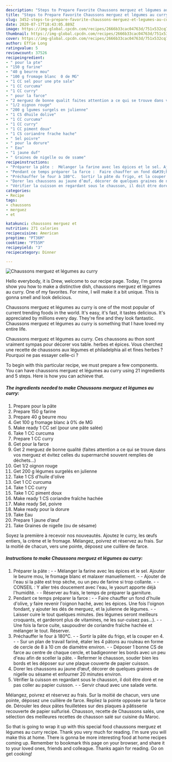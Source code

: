 ```yaml
---
description: "Steps to Prepare Favorite Chaussons merguez et légumes au curry"
title: "Steps to Prepare Favorite Chaussons merguez et légumes au curry"
slug: 3452-steps-to-prepare-favorite-chaussons-merguez-et-legumes-au-curry
date: 2020-07-17T18:43:05.889Z
image: https://img-global.cpcdn.com/recipes/2666b33cac04763d/751x532cq70/chaussons-merguez-et-legumes-au-curry-photo-principale-de-la-recette.jpg
thumbnail: https://img-global.cpcdn.com/recipes/2666b33cac04763d/751x532cq70/chaussons-merguez-et-legumes-au-curry-photo-principale-de-la-recette.jpg
cover: https://img-global.cpcdn.com/recipes/2666b33cac04763d/751x532cq70/chaussons-merguez-et-legumes-au-curry-photo-principale-de-la-recette.jpg
author: Effie Long
ratingvalue: 5
reviewcount: 37526
recipeingredient:
- " pour la pte"
- "150 g farine"
- "40 g beurre mou"
- "100 g fromage blanc  0 de MG"
- "1 CC sel pour une pte sale"
- "1 CC curcuma"
- "1 CC curry"
- " pour la farce"
- "2 merguez de bonne qualit faites attention a ce qui se trouve dans vos merguez et vitez celles du supermarch souvent remplies de dchets"
- "1/2 oignon rouge"
- "200 g lgumes surgels en julienne"
- "1 CS dhuile dolive"
- "1 CC curcuma"
- "1 CC curry"
- "1 CC piment doux"
- "1 CS coriandre frache hache"
- " Sel poivre"
- " pour la dorure"
- " Eau"
- "1 jaune duf"
- " Graines de nigelle ou de ssame"
recipeinstructions:
- "Préparer la pâte :  Mélanger la farine avec les épices et le sel. Ajouter le beurre mou, le fromage blanc et malaxer manuellement.  Ajouter de l&#39;eau si la pâte est trop sèche, ou un peu de farine si trop collante.  CONSEIL : Y aller très doucement avec l&#39;eau, le yaourt apporte déjà l&#39;humidité.  Réserver au frais, le temps de préparer la garniture."
- "Pendant ce temps préparer la farce :  Faire chauffer un fond d&#39;huile d&#39;olive, y faire revenir l&#39;oignon haché, avec les épices. Une fois l&#39;oignon fondant, y ajouter les dés de merguez, et la julienne de légumes.   Laisser cuire le tout quelques minutes. (les légumes seront meilleurs croquants, et garderont plus de vitamines, ne les sur-cuisez pas...).  Une fois la farce cuite, saupoudrer de coriandre fraîche hachée et mélanger le tout. Réserver."
- "Préchauffer le four à 180°C.  Sortir la pâte du frigo, et la couper en 4.  Sur un plan de travail fariné, étaler les 4 pâtons au rouleau en forme de cercle de 8 à 10 cm de diamètre environ.  Déposer 1 bonne CS de farce au centre de chaque cercle, et badigeonner les bords avec un peu d&#39;eau afin de sceller la pâte. Refermer le chausson, souder bien les bords et les déposer sur une plaque couverte de papier cuisson."
- "Dorer les chaussons au jaune d’œuf, décorer de quelques graines de nigelle ou sésame et enfourner 20 minutes environ."
- "Vérifier la cuisson en regardant sous le chausson, il doit être doré et ne pas coller au papier cuisson.  Servir chaud avec une salade verte."
categories:
- Recipe
tags:
- chaussons
- merguez
- et

katakunci: chaussons merguez et 
nutrition: 271 calories
recipecuisine: American
preptime: "PT36M"
cooktime: "PT55M"
recipeyield: "3"
recipecategory: Dinner

---
```



![Chaussons merguez et légumes au curry](https://img-global.cpcdn.com/recipes/2666b33cac04763d/751x532cq70/chaussons-merguez-et-legumes-au-curry-photo-principale-de-la-recette.jpg)

Hello everybody, it is Drew, welcome to our recipe page. Today, I'm gonna show you how to make a distinctive dish, chaussons merguez et légumes au curry. One of my favorites. For mine, I will make it a bit unique. This is gonna smell and look delicious.

Chaussons merguez et légumes au curry is one of the most popular of current trending foods in the world. It's easy, it's fast, it tastes delicious. It's appreciated by millions every day. They're fine and they look fantastic. Chaussons merguez et légumes au curry is something that I have loved my entire life.

Chaussons merguez et légumes au curry. Ces chaussons au thon sont vraiment sympas pour décorer vos table. herbes et épices. Vous cherchez une recette de chaussons aux légumes et philadelphia ail et fines herbes ? Pourquoi ne pas essayer celle-ci ?


To begin with this particular recipe, we must prepare a few components. You can have chaussons merguez et légumes au curry using 21 ingredients and 5 steps. Here is how you can achieve that.

<!--inarticleads1-->

##### The ingredients needed to make Chaussons merguez et légumes au curry:

1. Prepare  pour la pâte
1. Prepare 150 g farine
1. Prepare 40 g beurre mou
1. Get 100 g fromage blanc à 0% de MG
1. Make ready 1 CC sel (pour une pâte salée)
1. Take 1 CC curcuma
1. Prepare 1 CC curry
1. Get  pour la farce
1. Get 2 merguez de bonne qualité (faites attention a ce qui se trouve dans vos merguez et évitez celles du supermarché souvent remplies de déchets...)
1. Get 1/2 oignon rouge
1. Get 200 g légumes surgelés en julienne
1. Take 1 CS d&#39;huile d&#39;olive
1. Get 1 CC curcuma
1. Take 1 CC curry
1. Take 1 CC piment doux
1. Make ready 1 CS coriandre fraîche hachée
1. Make ready  Sel, poivre
1. Make ready  pour la dorure
1. Take  Eau
1. Prepare 1 jaune d’œuf
1. Take  Graines de nigelle (ou de sésame)


Soyez la première à recevoir nos nouveautés. Ajoutez le curry, les œufs entiers, la crème et le fromage. Mélangez, poivrez et réservez au frais. Sur la moitié de chacun, vers une pointe, déposez une cuillère de farce. 

<!--inarticleads2-->

##### Instructions to make Chaussons merguez et légumes au curry:

1. Préparer la pâte : -  - Mélanger la farine avec les épices et le sel. Ajouter le beurre mou, le fromage blanc et malaxer manuellement. -  - Ajouter de l&#39;eau si la pâte est trop sèche, ou un peu de farine si trop collante. -  - CONSEIL : Y aller très doucement avec l&#39;eau, le yaourt apporte déjà l&#39;humidité. -  - Réserver au frais, le temps de préparer la garniture.
1. Pendant ce temps préparer la farce : -  - Faire chauffer un fond d&#39;huile d&#39;olive, y faire revenir l&#39;oignon haché, avec les épices. Une fois l&#39;oignon fondant, y ajouter les dés de merguez, et la julienne de légumes.  -  - Laisser cuire le tout quelques minutes. (les légumes seront meilleurs croquants, et garderont plus de vitamines, ne les sur-cuisez pas...). -  - Une fois la farce cuite, saupoudrer de coriandre fraîche hachée et mélanger le tout. Réserver.
1. Préchauffer le four à 180°C. -  - Sortir la pâte du frigo, et la couper en 4. -  - Sur un plan de travail fariné, étaler les 4 pâtons au rouleau en forme de cercle de 8 à 10 cm de diamètre environ. -  - Déposer 1 bonne CS de farce au centre de chaque cercle, et badigeonner les bords avec un peu d&#39;eau afin de sceller la pâte. - Refermer le chausson, souder bien les bords et les déposer sur une plaque couverte de papier cuisson.
1. Dorer les chaussons au jaune d’œuf, décorer de quelques graines de nigelle ou sésame et enfourner 20 minutes environ.
1. Vérifier la cuisson en regardant sous le chausson, il doit être doré et ne pas coller au papier cuisson. -  - Servir chaud avec une salade verte.


Mélangez, poivrez et réservez au frais. Sur la moitié de chacun, vers une pointe, déposez une cuillère de farce. Repliez la pointe opposée sur la farce de. Dérouler les deux pâtes feuilletées sur des plaques à pâtisserie recouverte de papier sulfurisé. Chausson, recette de Chaussons salés, une sélection des meilleures recettes de chausson salé sur cuisine du Maroc. 

So that is going to wrap it up with this special food chaussons merguez et légumes au curry recipe. Thank you very much for reading. I'm sure you will make this at home. There is gonna be more interesting food at home recipes coming up. Remember to bookmark this page on your browser, and share it to your loved ones, friends and colleague. Thanks again for reading. Go on get cooking!
